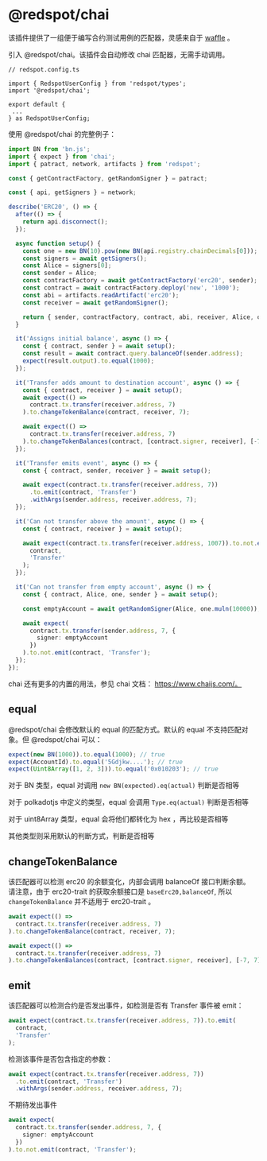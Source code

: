 # @redspot/chai

该插件提供了一组便于编写合约测试用例的匹配器，灵感来自于 [waffle](https://ethereum-waffle.readthedocs.io/en/latest/matchers.html) 。

引入 @redspot/chai。该插件会自动修改 chai 匹配器，无需手动调用。

```
// redspot.config.ts

import { RedspotUserConfig } from 'redspot/types';
import '@redspot/chai';

export default {
 ...
} as RedspotUserConfig;
```

使用 @redspot/chai 的完整例子：

```typescript
import BN from 'bn.js';
import { expect } from 'chai';
import { patract, network, artifacts } from 'redspot';

const { getContractFactory, getRandomSigner } = patract;

const { api, getSigners } = network;

describe('ERC20', () => {
  after(() => {
    return api.disconnect();
  });

  async function setup() {
    const one = new BN(10).pow(new BN(api.registry.chainDecimals[0]));
    const signers = await getSigners();
    const Alice = signers[0];
    const sender = Alice;
    const contractFactory = await getContractFactory('erc20', sender);
    const contract = await contractFactory.deploy('new', '1000');
    const abi = artifacts.readArtifact('erc20');
    const receiver = await getRandomSigner();

    return { sender, contractFactory, contract, abi, receiver, Alice, one };
  }

  it('Assigns initial balance', async () => {
    const { contract, sender } = await setup();
    const result = await contract.query.balanceOf(sender.address);
    expect(result.output).to.equal(1000);
  });

  it('Transfer adds amount to destination account', async () => {
    const { contract, receiver } = await setup();
    await expect(() =>
      contract.tx.transfer(receiver.address, 7)
    ).to.changeTokenBalance(contract, receiver, 7);

    await expect(() =>
      contract.tx.transfer(receiver.address, 7)
    ).to.changeTokenBalances(contract, [contract.signer, receiver], [-7, 7]);
  });

  it('Transfer emits event', async () => {
    const { contract, sender, receiver } = await setup();

    await expect(contract.tx.transfer(receiver.address, 7))
      .to.emit(contract, 'Transfer')
      .withArgs(sender.address, receiver.address, 7);
  });

  it('Can not transfer above the amount', async () => {
    const { contract, receiver } = await setup();

    await expect(contract.tx.transfer(receiver.address, 1007)).to.not.emit(
      contract,
      'Transfer'
    );
  });

  it('Can not transfer from empty account', async () => {
    const { contract, Alice, one, sender } = await setup();

    const emptyAccount = await getRandomSigner(Alice, one.muln(10000));

    await expect(
      contract.tx.transfer(sender.address, 7, {
        signer: emptyAccount
      })
    ).to.not.emit(contract, 'Transfer');
  });
});
```

chai 还有更多的内置的用法，参见 chai 文档： https://www.chaijs.com/。

## equal

@redspot/chai 会修改默认的 equal 的匹配方式。默认的 equal 不支持匹配对象。但 @redspot/chai 可以：

```typescript
expect(new BN(1000)).to.equal(1000); // true
expect(AccountId).to.equal('5Gdjkw....'); // true
expect(Uint8Array([1, 2, 3])).to.equal('0x010203'); // true
```

对于 BN 类型，equal 对调用 `new BN(expected).eq(actual)` 判断是否相等

对于 polkadotjs 中定义的类型，equal 会调用 `Type.eq(actual)` 判断是否相等

对于 uint8Array 类型，equal 会将他们都转化为 hex ，再比较是否相等

其他类型则采用默认的判断方式，判断是否相等

## changeTokenBalance

该匹配器可以检测 erc20 的余额变化，内部会调用 balanceOf 接口判断余额。
请注意，由于 erc20-trait 的获取余额接口是 `baseErc20,balanceOf`, 所以 `changeTokenBalance` 并不适用于 erc20-trait 。

```typescript
await expect(() =>
  contract.tx.transfer(receiver.address, 7)
).to.changeTokenBalance(contract, receiver, 7);

await expect(() =>
  contract.tx.transfer(receiver.address, 7)
).to.changeTokenBalances(contract, [contract.signer, receiver], [-7, 7]);
```

## emit

该匹配器可以检测合约是否发出事件，如检测是否有 Transfer 事件被 emit：

```typescript
await expect(contract.tx.transfer(receiver.address, 7)).to.emit(
  contract,
  'Transfer'
);
```

检测该事件是否包含指定的参数：

```typescript
await expect(contract.tx.transfer(receiver.address, 7))
  .to.emit(contract, 'Transfer')
  .withArgs(sender.address, receiver.address, 7);
```

不期待发出事件

```typescript
await expect(
  contract.tx.transfer(sender.address, 7, {
    signer: emptyAccount
  })
).to.not.emit(contract, 'Transfer');
```
